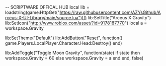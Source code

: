 -- SCRIPTWARE OFFICAL HUB
local lib = loadstring(game:HttpGet("https://raw.githubusercontent.com/AZYsGithub/Arceus-X-UI-Library/main/source.lua"))()
lib:SetTitle("Arceus X Gravity")
lib:SetIcon("http://www.roblox.com/asset/?id=9178187770")
local a = workspace.Gravity

lib:SetTheme("Default")
lib:AddButton("Reset", function()
    game.Players.LocalPlayer.Character.Head:Destroy()
end)

lib:AddToggle("Toggle Moon Gravity", function(state)
    if state then
        workspace.Gravity = 60
    else
        workspace.Gravity = a
    end
end, false)
